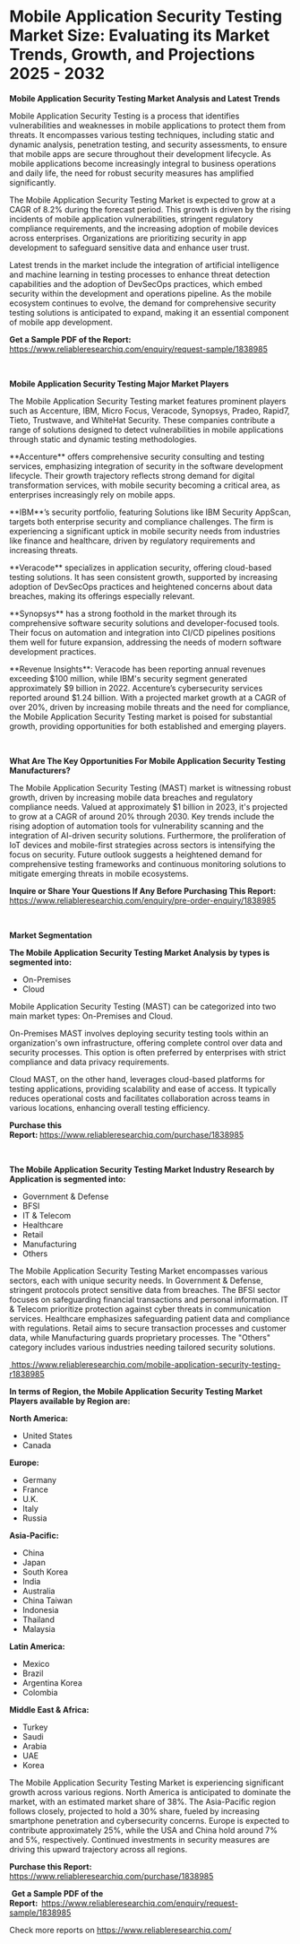 <p><h1>Mobile Application Security Testing Market Size: Evaluating its Market Trends, Growth, and Projections 2025 - 2032</h1></p><p><strong>Mobile Application Security Testing Market Analysis and Latest Trends</strong></p>
<p><p>Mobile Application Security Testing is a process that identifies vulnerabilities and weaknesses in mobile applications to protect them from threats. It encompasses various testing techniques, including static and dynamic analysis, penetration testing, and security assessments, to ensure that mobile apps are secure throughout their development lifecycle. As mobile applications become increasingly integral to business operations and daily life, the need for robust security measures has amplified significantly.</p><p>The Mobile Application Security Testing Market is expected to grow at a CAGR of 8.2% during the forecast period. This growth is driven by the rising incidents of mobile application vulnerabilities, stringent regulatory compliance requirements, and the increasing adoption of mobile devices across enterprises. Organizations are prioritizing security in app development to safeguard sensitive data and enhance user trust. </p><p>Latest trends in the market include the integration of artificial intelligence and machine learning in testing processes to enhance threat detection capabilities and the adoption of DevSecOps practices, which embed security within the development and operations pipeline. As the mobile ecosystem continues to evolve, the demand for comprehensive security testing solutions is anticipated to expand, making it an essential component of mobile app development.</p></p>
<p><strong>Get a Sample PDF of the Report:&nbsp;</strong> <a href="https://www.reliableresearchiq.com/enquiry/request-sample/1838985?utm_campaign=2321&utm_medium=2&utm_source=Github&utm_content=ia&utm_term=09032025&utm_id=mobile-application-security-testing">https://www.reliableresearchiq.com/enquiry/request-sample/1838985</a></p>
<p>&nbsp;</p>
<p><strong>Mobile Application Security Testing Major Market Players</strong></p>
<p><p>The Mobile Application Security Testing market features prominent players such as Accenture, IBM, Micro Focus, Veracode, Synopsys, Pradeo, Rapid7, Tieto, Trustwave, and WhiteHat Security. These companies contribute a range of solutions designed to detect vulnerabilities in mobile applications through static and dynamic testing methodologies.</p><p>**Accenture** offers comprehensive security consulting and testing services, emphasizing integration of security in the software development lifecycle. Their growth trajectory reflects strong demand for digital transformation services, with mobile security becoming a critical area, as enterprises increasingly rely on mobile apps.</p><p>**IBM**’s security portfolio, featuring Solutions like IBM Security AppScan, targets both enterprise security and compliance challenges. The firm is experiencing a significant uptick in mobile security needs from industries like finance and healthcare, driven by regulatory requirements and increasing threats.</p><p>**Veracode** specializes in application security, offering cloud-based testing solutions. It has seen consistent growth, supported by increasing adoption of DevSecOps practices and heightened concerns about data breaches, making its offerings especially relevant.</p><p>**Synopsys** has a strong foothold in the market through its comprehensive software security solutions and developer-focused tools. Their focus on automation and integration into CI/CD pipelines positions them well for future expansion, addressing the needs of modern software development practices.</p><p>**Revenue Insights**: Veracode has been reporting annual revenues exceeding $100 million, while IBM's security segment generated approximately $9 billion in 2022. Accenture’s cybersecurity services reported around $1.24 billion. With a projected market growth at a CAGR of over 20%, driven by increasing mobile threats and the need for compliance, the Mobile Application Security Testing market is poised for substantial growth, providing opportunities for both established and emerging players.</p></p>
<p>&nbsp;</p>
<p><strong>What Are The Key Opportunities For Mobile Application Security Testing Manufacturers?</strong></p>
<p><p>The Mobile Application Security Testing (MAST) market is witnessing robust growth, driven by increasing mobile data breaches and regulatory compliance needs. Valued at approximately $1 billion in 2023, it's projected to grow at a CAGR of around 20% through 2030. Key trends include the rising adoption of automation tools for vulnerability scanning and the integration of AI-driven security solutions. Furthermore, the proliferation of IoT devices and mobile-first strategies across sectors is intensifying the focus on security. Future outlook suggests a heightened demand for comprehensive testing frameworks and continuous monitoring solutions to mitigate emerging threats in mobile ecosystems.</p></p>
<p><strong>Inquire or Share Your Questions If Any Before Purchasing This Report:</strong> <a href="https://www.reliableresearchiq.com/enquiry/pre-order-enquiry/1838985?utm_campaign=2321&utm_medium=2&utm_source=Github&utm_content=ia&utm_term=09032025&utm_id=mobile-application-security-testing">https://www.reliableresearchiq.com/enquiry/pre-order-enquiry/1838985</a></p>
<p>&nbsp;</p>
<p><strong>Market Segmentation</strong></p>
<p><strong>The Mobile Application Security Testing Market Analysis by types is segmented into:</strong></p>
<p><ul><li>On-Premises</li><li>Cloud</li></ul></p>
<p><p>Mobile Application Security Testing (MAST) can be categorized into two main market types: On-Premises and Cloud. </p><p>On-Premises MAST involves deploying security testing tools within an organization's own infrastructure, offering complete control over data and security processes. This option is often preferred by enterprises with strict compliance and data privacy requirements.</p><p>Cloud MAST, on the other hand, leverages cloud-based platforms for testing applications, providing scalability and ease of access. It typically reduces operational costs and facilitates collaboration across teams in various locations, enhancing overall testing efficiency.</p></p>
<p><strong>Purchase this Report:&nbsp;</strong><a href="https://www.reliableresearchiq.com/purchase/1838985?utm_campaign=2321&utm_medium=2&utm_source=Github&utm_content=ia&utm_term=09032025&utm_id=mobile-application-security-testing">https://www.reliableresearchiq.com/purchase/1838985</a></p>
<p>&nbsp;</p>
<p><strong>The Mobile Application Security Testing Market Industry Research by Application is segmented into:</strong></p>
<p><ul><li>Government & Defense</li><li>BFSI</li><li>IT & Telecom</li><li>Healthcare</li><li>Retail</li><li>Manufacturing</li><li>Others</li></ul></p>
<p><p>The Mobile Application Security Testing Market encompasses various sectors, each with unique security needs. In Government & Defense, stringent protocols protect sensitive data from breaches. The BFSI sector focuses on safeguarding financial transactions and personal information. IT & Telecom prioritize protection against cyber threats in communication services. Healthcare emphasizes safeguarding patient data and compliance with regulations. Retail aims to secure transaction processes and customer data, while Manufacturing guards proprietary processes. The "Others" category includes various industries needing tailored security solutions.</p></p>
<p><a href="https://www.reliableresearchiq.com/mobile-application-security-testing-r1838985?utm_campaign=2321&utm_medium=2&utm_source=Github&utm_content=ia&utm_term=09032025&utm_id=mobile-application-security-testing">&nbsp;https://www.reliableresearchiq.com/mobile-application-security-testing-r1838985</a></p>
<p><strong>In terms of Region, the Mobile Application Security Testing Market Players available by Region are:</strong></p>
<p>
    <p> <strong> North America: </strong>
        <ul>
            <li>United States</li>
            <li>Canada</li>
        </ul>
        </p> 
    <p> <strong> Europe: </strong>
        <ul>
            <li>Germany</li>
            <li>France</li>
            <li>U.K.</li>
            <li>Italy</li>
            <li>Russia</li>
        </ul>
        </p> 
    <p> <strong> Asia-Pacific: </strong>
        <ul>
            <li>China</li>
            <li>Japan</li>
            <li>South Korea</li>
            <li>India</li>
            <li>Australia</li>
            <li>China Taiwan</li>
            <li>Indonesia</li>
            <li>Thailand</li>
            <li>Malaysia</li>
        </ul>
        </p> 
    <p> <strong> Latin America: </strong>
        <ul>
            <li>Mexico</li>
            <li>Brazil</li>
            <li>Argentina Korea</li>
            <li>Colombia</li>
        </ul>
        </p> 
    <p> <strong> Middle East & Africa: </strong>
        <ul>
            <li>Turkey</li>
            <li>Saudi</li>
            <li>Arabia</li>
            <li>UAE</li>
            <li>Korea</li>
        </ul>
    </p>
    </p>
<p><p>The Mobile Application Security Testing Market is experiencing significant growth across various regions. North America is anticipated to dominate the market, with an estimated market share of 38%. The Asia-Pacific region follows closely, projected to hold a 30% share, fueled by increasing smartphone penetration and cybersecurity concerns. Europe is expected to contribute approximately 25%, while the USA and China hold around 7% and 5%, respectively. Continued investments in security measures are driving this upward trajectory across all regions.</p></p>
<p><strong>Purchase this Report: </strong><a href="https://www.reliableresearchiq.com/purchase/1838985?utm_campaign=2321&utm_medium=2&utm_source=Github&utm_content=ia&utm_term=09032025&utm_id=mobile-application-security-testing">https://www.reliableresearchiq.com/purchase/1838985</a></p>
<p>&nbsp;<strong>Get a Sample PDF of the Report:&nbsp;&nbsp;</strong><a href="https://www.reliableresearchiq.com/enquiry/request-sample/1838985?utm_campaign=2321&utm_medium=2&utm_source=Github&utm_content=ia&utm_term=09032025&utm_id=mobile-application-security-testing">https://www.reliableresearchiq.com/enquiry/request-sample/1838985</a></p>
<p><strong></strong></p>
<p>Check more reports on <a href="https://www.reliableresearchiq.com/?utm_campaign=2321&utm_medium=2&utm_source=Github&utm_content=ia&utm_term=09032025&utm_id=mobile-application-security-testing">https://www.reliableresearchiq.com/</a></p>
